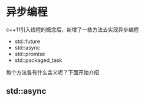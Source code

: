 # 异步编程
c++11引入线程的概念后，新增了一些方法去实现异步编程
* std::future
* std::async
* std::promise
* std::packaged_task

每个方法各有什么含义呢？下面开始介绍

## std::async


